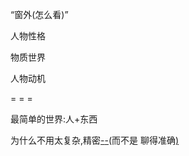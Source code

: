 
“窗外(怎么看)”

人物性格

物质世界

人物动机

= = =

最简单的世界:人+东西

为什么不用太复杂,精密[-](https://github.com/7900ms/000nottheater_deserted_systemlibrary/blob/master/supplementary/term-人格-小说家.md#不是-人家也没跟你当真-suoyi我也不给别人当真，而是-来自我的意图，而是(我感觉)-没什么了不起,仅仅是-减少时间(三两句概括了)(而不是-聊得准确))[-](https://github.com/7900ms/000nottheater_deserted_systemlibrary/blob/master/supplementary/term-人格-小说家.md#一开始就没追求准确-精密-当真--跟卖伞的问天气预报当什么真)(而不是 聊得准确[)](http://w/#因为不值得那么准确去聊。而且..卖伞的盼下雨,没理由跟卖伞的-聊天气预报当真。准确就是当真,不当真干嘛要准确)

